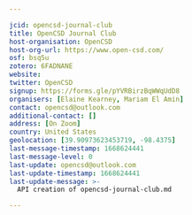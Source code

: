 ```yaml
---

jcid: opencsd-journal-club
title: OpenCSD Journal Club
host-organisation: OpenCSD
host-org-url: https://www.open-csd.com/
osf: bsq5u
zotero: 6FADNANE
website: 
twitter: OpenCSD
signup: https://forms.gle/pYVRBirzBqWWqUdD8
organisers: [Elaine Kearney, Mariam El Amin]
contact: opencsd@outlook.com
additional-contact: []
address: [On Zoom]
country: United States
geolocation: [39.90973623453719, -98.4375]
last-message-timestamp: 1668624441
last-message-level: 0
last-update: opencsd@outlook.com
last-update-timestamp: 1668624441
last-update-message: >-
  API creation of opencsd-journal-club.md

---
```



